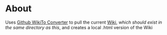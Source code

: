 # About

Uses [Github WikiTo Converter](https://github.com/yakivmospan/github-wikito-converter) to pull the current [Wiki](https://github.com/JoshLmao/Spotify4Unity/wiki), *which should exist in the same directory as this*, and creates a local .html version of the Wiki